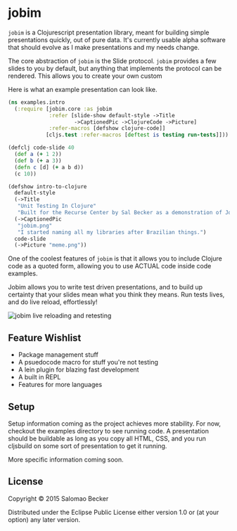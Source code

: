 # jobim

`jobim` is a Clojurescript presentation library, meant for building
simple presentations quickly, out of pure data. It's currently usable
alpha software that should evolve as I make presentations and my needs
change.

The core abstraction of `jobim` is the Slide protocol. `jobim` provides
a few slides to you by default, but anything that implements the protocol
can be rendered. This allows you to create your own custom

Here is what an example presentation can look like.

```clojure
(ns examples.intro
  (:require [jobim.core :as jobim
             :refer [slide-show default-style ->Title
                     ->CaptionedPic ->ClojureCode ->Picture]
             :refer-macros [defshow clojure-code]]
            [cljs.test :refer-macros [deftest is testing run-tests]]))

(defclj code-slide 40
  (def a (+ 1 2))
  (def b (+ a 3))
  (defn c [d] (+ a b d))
  (c 10))

(defshow intro-to-clojure
  default-style
  (->Title
   "Unit Testing In Clojure"
   "Built for the Recurse Center by Sal Becker as a demonstration of Jobim")
  (->CaptionedPic
   "jobim.png"
   "I started naming all my libraries after Brazilian things.")
  code-slide
  (->Picture "meme.png"))
```

One of the coolest features of `jobim` is that it allows you to include
Clojure code as a quoted form, allowing you to use ACTUAL code inside
code examples.

Jobim allows you to write test driven presentations, and to build up certainty that your slides mean what you think they means. Run tests lives, and do live reload, effortlessly!

![jobim live reloading and retesting](https://pbs.twimg.com/media/CWOuIJFUkAIcbY1.png:large)

## Feature Wishlist

* Package management stuff
* A psuedocode macro for stuff you're not testing
* A lein plugin for blazing fast development
* A built in REPL
* Features for more languages

## Setup

Setup information coming as the project achieves more stability. For now,
checkout the examples directory to see running code. A presentation should
be buildable as long as you copy all HTML, CSS, and you run cljsbuild on
some sort of presentation to get it running.

More specific information coming soon.

## License

Copyright © 2015 Salomao Becker 

Distributed under the Eclipse Public License either version 1.0 or (at your option) any later version.
